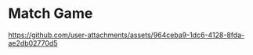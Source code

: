 # Match Game






https://github.com/user-attachments/assets/964ceba9-1dc6-4128-8fda-ae2db02770d5

